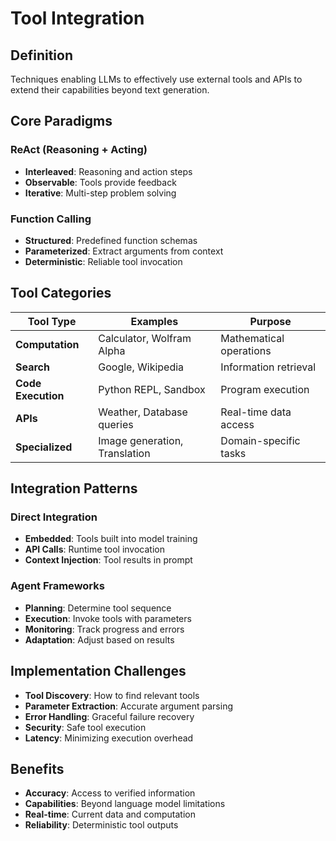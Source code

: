 # Tool Integration

## Definition

Techniques enabling LLMs to effectively use external tools and APIs to extend their capabilities beyond text generation.

## Core Paradigms

### ReAct (Reasoning + Acting)
- **Interleaved**: Reasoning and action steps
- **Observable**: Tools provide feedback
- **Iterative**: Multi-step problem solving

### Function Calling
- **Structured**: Predefined function schemas
- **Parameterized**: Extract arguments from context
- **Deterministic**: Reliable tool invocation

## Tool Categories

| Tool Type | Examples | Purpose |
|-----------|----------|---------|
| **Computation** | Calculator, Wolfram Alpha | Mathematical operations |
| **Search** | Google, Wikipedia | Information retrieval |
| **Code Execution** | Python REPL, Sandbox | Program execution |
| **APIs** | Weather, Database queries | Real-time data access |
| **Specialized** | Image generation, Translation | Domain-specific tasks |

## Integration Patterns

### Direct Integration
- **Embedded**: Tools built into model training
- **API Calls**: Runtime tool invocation
- **Context Injection**: Tool results in prompt

### Agent Frameworks
- **Planning**: Determine tool sequence
- **Execution**: Invoke tools with parameters
- **Monitoring**: Track progress and errors
- **Adaptation**: Adjust based on results

## Implementation Challenges

- **Tool Discovery**: How to find relevant tools
- **Parameter Extraction**: Accurate argument parsing
- **Error Handling**: Graceful failure recovery
- **Security**: Safe tool execution
- **Latency**: Minimizing execution overhead

## Benefits

- **Accuracy**: Access to verified information
- **Capabilities**: Beyond language model limitations
- **Real-time**: Current data and computation
- **Reliability**: Deterministic tool outputs
